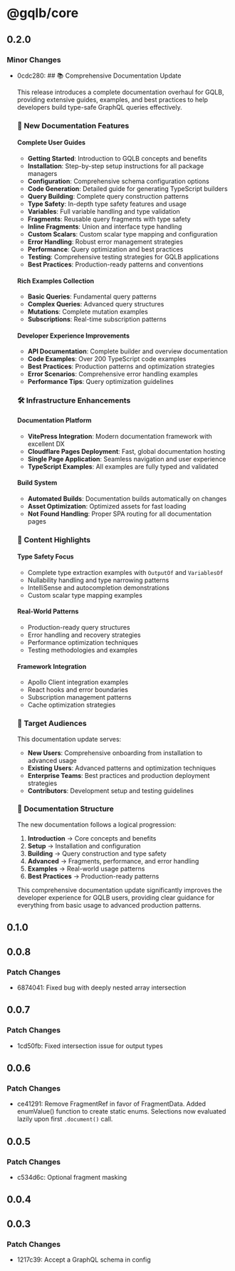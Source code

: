 # @gqlb/core

## 0.2.0

### Minor Changes

- 0cdc280: ## 📚 Comprehensive Documentation Update

  This release introduces a complete documentation overhaul for GQLB, providing extensive guides, examples, and best practices to help developers build type-safe GraphQL queries effectively.

  ### 🚀 New Documentation Features

  #### **Complete User Guides**

  - **Getting Started**: Introduction to GQLB concepts and benefits
  - **Installation**: Step-by-step setup instructions for all package managers
  - **Configuration**: Comprehensive schema configuration options
  - **Code Generation**: Detailed guide for generating TypeScript builders
  - **Query Building**: Complete query construction patterns
  - **Type Safety**: In-depth type safety features and usage
  - **Variables**: Full variable handling and type validation
  - **Fragments**: Reusable query fragments with type safety
  - **Inline Fragments**: Union and interface type handling
  - **Custom Scalars**: Custom scalar type mapping and configuration
  - **Error Handling**: Robust error management strategies
  - **Performance**: Query optimization and best practices
  - **Testing**: Comprehensive testing strategies for GQLB applications
  - **Best Practices**: Production-ready patterns and conventions

  #### **Rich Examples Collection**

  - **Basic Queries**: Fundamental query patterns
  - **Complex Queries**: Advanced query structures
  - **Mutations**: Complete mutation examples
  - **Subscriptions**: Real-time subscription patterns

  #### **Developer Experience Improvements**

  - **API Documentation**: Complete builder and overview documentation
  - **Code Examples**: Over 200 TypeScript code examples
  - **Best Practices**: Production patterns and optimization strategies
  - **Error Scenarios**: Comprehensive error handling examples
  - **Performance Tips**: Query optimization guidelines

  ### 🛠️ Infrastructure Enhancements

  #### **Documentation Platform**

  - **VitePress Integration**: Modern documentation framework with excellent DX
  - **Cloudflare Pages Deployment**: Fast, global documentation hosting
  - **Single Page Application**: Seamless navigation and user experience
  - **TypeScript Examples**: All examples are fully typed and validated

  #### **Build System**

  - **Automated Builds**: Documentation builds automatically on changes
  - **Asset Optimization**: Optimized assets for fast loading
  - **Not Found Handling**: Proper SPA routing for all documentation pages

  ### 📖 Content Highlights

  #### **Type Safety Focus**

  - Complete type extraction examples with `OutputOf` and `VariablesOf`
  - Nullability handling and type narrowing patterns
  - IntelliSense and autocompletion demonstrations
  - Custom scalar type mapping examples

  #### **Real-World Patterns**

  - Production-ready query structures
  - Error handling and recovery strategies
  - Performance optimization techniques
  - Testing methodologies and examples

  #### **Framework Integration**

  - Apollo Client integration examples
  - React hooks and error boundaries
  - Subscription management patterns
  - Cache optimization strategies

  ### 🎯 Target Audiences

  This documentation update serves:

  - **New Users**: Comprehensive onboarding from installation to advanced usage
  - **Existing Users**: Advanced patterns and optimization techniques
  - **Enterprise Teams**: Best practices and production deployment strategies
  - **Contributors**: Development setup and testing guidelines

  ### 📝 Documentation Structure

  The new documentation follows a logical progression:

  1. **Introduction** → Core concepts and benefits
  2. **Setup** → Installation and configuration
  3. **Building** → Query construction and type safety
  4. **Advanced** → Fragments, performance, and error handling
  5. **Examples** → Real-world usage patterns
  6. **Best Practices** → Production-ready patterns

  This comprehensive documentation update significantly improves the developer experience for GQLB users, providing clear guidance for everything from basic usage to advanced production patterns.

## 0.1.0

## 0.0.8

### Patch Changes

- 6874041: Fixed bug with deeply nested array intersection

## 0.0.7

### Patch Changes

- 1cd50fb: Fixed intersection issue for output types

## 0.0.6

### Patch Changes

- ce41291: Remove FragmentRef<F> in favor of FragmentData<F>.
  Added enumValue() function to create static enums.
  Selections now evaluated lazily upon first `.document()` call.

## 0.0.5

### Patch Changes

- c534d6c: Optional fragment masking

## 0.0.4

## 0.0.3

### Patch Changes

- 1217c39: Accept a GraphQL schema in config
